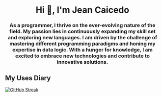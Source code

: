<div id="header" align="center">
    <h1 align="center">Hi 👋, I'm Jean Caicedo</h1>
    <h3 align="center">As a programmer, I thrive on the ever-evolving nature of the field. My passion lies in continuously expanding my skill set and exploring new languages. I am driven by the challenge of mastering different programming paradigms and honing my expertise in data logic. With a hunger for knowledge, I am excited to embrace new technologies and contribute to innovative solutions.</h3>

</div>

## My Uses Diary

[![GitHub Streak](http://github-readme-streak-stats.herokuapp.com?user=JeanCaicedo&theme=dark&hide_border=verdadero)](https://git.io/streak-stats)

